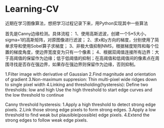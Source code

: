 # Learning-CV
近期在学习图像算法，想把学习过程记录下来，用Python实现其中一些算法


首先是Canny边缘检测。具体流程：
1、使用高斯滤波，创建一个5*5大小，sigma=1的高斯矩阵，对原图像进行滤波；
2、求x和y方向的梯度，分别使用了简单求导和使用Sobel算子求梯度；
3、非极大值抑制NMS，根据梯度矩阵和每个位置的梯度角度，使边界宽度变为只有一个像素；
4、根据双阈值连接所有边界：大于高阈值的保留作为边缘；低于低阈值的抑制；在高阈值和低阈值间的像素点在周围寻找是否存在强边界，如果存在强边界则保留作为边缘，否则抑制。

1.Filter image with derivative of Gaussian
2.Find magnitude and orientation of gradient
3.Non-maximum suppresion: Thin multi-pixel wide ridges down to single pixel width
4.Linking and thresholding(hysteresis):
  Define two thresholds: low and high
  Use the high threshold to start edge curves and the low threshold to continue
  
Canny threshold hysteresis:
1.Apply a high threshold to detect strong edge pixels.
2.Link those strong edge pixels to form strong edges.
3.Apply a low threshold to find weak but plausible(possible) edge pixels.
4.Extend the strong edges to follow weak edge pixels.
